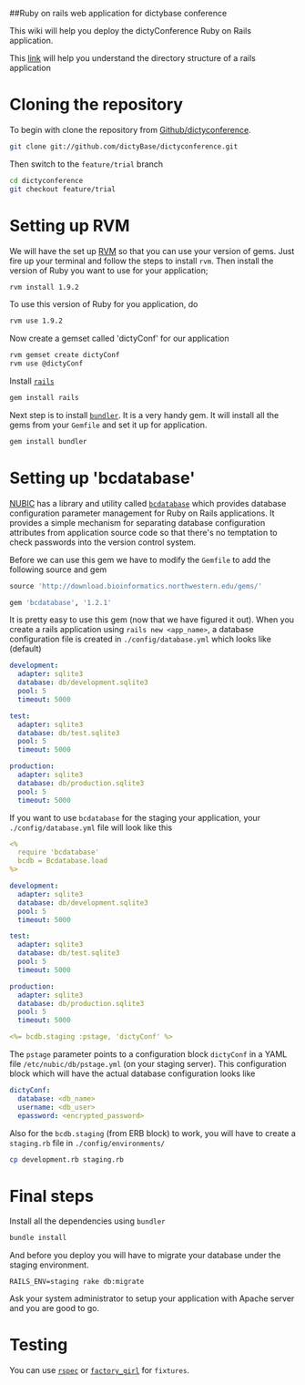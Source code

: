 ##Ruby on rails web application for dictybase conference 

This wiki will help you deploy the dictyConference Ruby on Rails application.

This [link](http://www.tutorialspoint.com/ruby-on-rails/rails-directory-structure.htm) will help you understand the directory structure of a rails application

# Cloning the repository
To begin with clone the repository from [Github/dictyconference](https://github.com/dictyBase/dictyconference/tree/feature/trial).
 
```bash
git clone git://github.com/dictyBase/dictyconference.git
```
Then switch to the ```feature/trial``` branch
```bash
cd dictyconference
git checkout feature/trial
```
# Setting up RVM
We will have the set up [RVM](https://rvm.beginrescueend.com/) so that you can use your version of gems. Just fire up your terminal and follow the steps to install ```rvm```.
Then install the version of Ruby you want to use for your application;
```bash
rvm install 1.9.2
```
To use this version of Ruby for you application, do
```bash
rvm use 1.9.2
```
Now create a gemset called 'dictyConf' for our application
```bash
rvm gemset create dictyConf
rvm use @dictyConf
```
Install [```rails```](http://rubyonrails.org/)
```bash
gem install rails
```
Next step is to install [```bundler```](http://gembundler.com/). It is a very handy gem. It will install all the gems from your ```Gemfile``` and set it up for application.
```bash
gem install bundler
```

# Setting up 'bcdatabase'
[NUBIC](http://www.nucats.northwestern.edu/clinical-research-resources/data-collection-biomedical-informatics-and-nubic/bioinformatics-overview.html) has a library and utility called [```bcdatabase```](https://github.com/NUBIC/bcdatabase) which provides database configuration parameter management for Ruby on Rails applications. It provides a simple mechanism for separating database configuration attributes from application source code so that there's no temptation to check passwords into the version control system.

Before we can use this gem we have to modify the ```Gemfile``` to add the following source and gem
```ruby
source 'http://download.bioinformatics.northwestern.edu/gems/'

gem 'bcdatabase', '1.2.1'
```
It is pretty easy to use this gem (now that we have figured it out). When you create a rails application using ```rails new <app_name>```, a database configuration file is created in ```./config/database.yml``` which looks like (default)
```yaml
development:
  adapter: sqlite3
  database: db/development.sqlite3
  pool: 5
  timeout: 5000

test:
  adapter: sqlite3
  database: db/test.sqlite3
  pool: 5
  timeout: 5000

production:
  adapter: sqlite3
  database: db/production.sqlite3
  pool: 5
  timeout: 5000
```
If you want to use ```bcdatabase``` for the staging your application, your ```./config/database.yml``` file will look like this
```yaml
<%
  require 'bcdatabase'
  bcdb = Bcdatabase.load
%>

development:
  adapter: sqlite3
  database: db/development.sqlite3
  pool: 5
  timeout: 5000

test:
  adapter: sqlite3
  database: db/test.sqlite3
  pool: 5
  timeout: 5000

production:
  adapter: sqlite3
  database: db/production.sqlite3
  pool: 5
  timeout: 5000

<%= bcdb.staging :pstage, 'dictyConf' %>
```
The ```pstage``` parameter points to a configuration block ```dictyConf``` in a YAML file ```/etc/nubic/db/pstage.yml``` (on your staging server). This configuration block which will have the actual database configuration looks like
```yaml
dictyConf:
  database: <db_name>
  username: <db_user>
  epassword: <encrypted_password>
```
Also for the ```bcdb.staging``` (from ERB block) to work, you will have to create a ```staging.rb``` file in ```./config/environments/```
```bash
cp development.rb staging.rb
```
# Final steps
Install all the dependencies using ```bundler```
```bash
bundle install
```
And before you deploy you will have to migrate your database under the staging environment.
```rails
RAILS_ENV=staging rake db:migrate
```

Ask your system administrator to setup your application with Apache server and you are good to go.

# Testing
You can use [```rspec```](http://rspec.info/) or [```factory_girl```](https://github.com/thoughtbot/factory_girl) for ```fixtures```.
